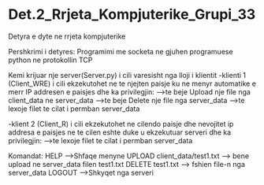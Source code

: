 # Det.2_Rrjeta_Kompjuterike_Grupi_33
Detyra e dyte ne rrjeta kompjuterike

Pershkrimi i detyres:
Programimi me socketa ne gjuhen programuese python ne protokollin TCP

Kemi krijuar nje server(Server.py) i cili varesisht nga lloji i klientit 
-klienti 1 (Client_WRE) i cili ekzekutohet ne te njejten paisje ku ne menyr automatike e 
merr IP addresen e paisjes dhe ka privilegjin:
-->te beje Upload nje file nga client_data ne server_data
-->te beje Delete nje file nga server_data
-->te lexoje filet te cilat i permban server_data

-klient 2 (Client_R) i cili ekzekutohet ne cilendo paisje dhe nevojitet ip addresa 
e paisjes ne te cilen eshte duke u ekzekutuar serveri dhe ka privilegjin:
-->te lexoje filet te cilat i permban server_data

Komandat:
HELP -->Shfaqe menyne
UPLOAD client_data/test1.txt --> bene upload ne server_data filen test1.txt
DELETE test1.txt --> fshien file-n nga server_data
LOGOUT -->Shkyqet nga serveri